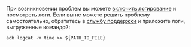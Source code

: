 При возникновении проблем вы можете [включить логирование](../android/analytics/android-logs.md) и посмотреть логи. Если вы не можете решить проблему самостоятельно, обратитесь в [службу поддержки](../../troubleshooting/feedback-new.md) и приложите логи, выгруженные командой:

`adb logcat -v time >> ${PATH_TO_FILE}`  
